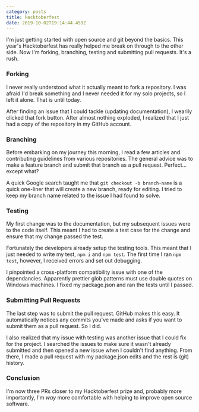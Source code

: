 ```yaml
---
category: posts
title: Hacktoberfest
date: 2019-10-02T19:14:44.459Z
---
```

I'm just getting started with open source and git beyond the basics. This year's Hacktoberfest has really helped me break on through to the other side. Now I'm forking, branching, testing and submitting pull requests. It's a rush.

<!-- end -->

### Forking

I never really understood what it actually meant to fork a repository. I was afraid I'd break something and I never needed it for my solo projects, so I left it alone. That is until today.

After finding an issue that I could tackle (updating documentation), I wearily clicked that fork button. After almost nothing exploded, I realized that I just had a copy of the repository in my GitHub account.

### Branching

Before embarking on my journey this morning, I read a few articles and contributing guidelines from various repositories. The general advice was to make a feature branch and submit that branch as a pull request. Perfect... except what?

A quick Google search taught me that `git checkout -b branch-name` is a quick one-liner that will create a new branch, ready for editing. I tried to keep my branch name related to the issue I had found to solve.

### Testing

My first change was to the documentation, but my subsequent issues were to the code itself. This meant I had to create a test case for the change and ensure that my change passed the test.

Fortunately the developers already setup the testing tools. This meant that I just needed to write my test, `npm i` and `npm test`. The first time I ran `npm test`, however, I received errors and set out debugging.

I pinpointed a cross-platform compatibility issue with one of the dependancies. Apparently prettier glob patterns must use double quotes on Windows machines. I fixed my package.json and ran the tests until I passed.

### Submitting Pull Requests

The last step was to submit the pull request. GitHub makes this easy. It automatically notices any commits you've made and asks if you want to submit them as a pull request. So I did.

I also realized that my issue with testing was another issue that I could fix for the project. I searched the issues to make sure it wasn't already submitted and then opened a new issue when I couldn't find anything. From there, I made a pull request with my package.json edits and the rest is (git) history.

### Conclusion

I'm now three PRs closer to my Hacktoberfest prize and, probably more importantly, I'm _way_ more comfortable with helping to improve open source software.
